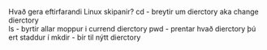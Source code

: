 Hvað gera eftirfarandi Linux skipanir?
cd - breytir um dierctory aka change dierctory  
ls -  byrtir allar moppur i currend dierctory
pwd - prentar hvað dierctory þú ert staddur í
mkdir - bír til nýtt dierctory
